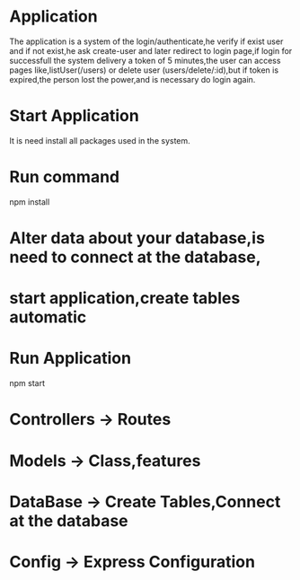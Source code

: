 # Application
The application is a system of the login/authenticate,he verify if exist
user and if not exist,he ask create-user and later redirect to login page,if login for successfull the system delivery a token of 5 minutes,the user can access pages like,listUser(/users) or delete user (users/delete/:id),but if token is expired,the person lost the power,and is necessary do login again.

# Start Application

It is need install all packages used in the system.

# Run command

npm install

# Alter data about your database,is need to connect at the database,
# start application,create tables automatic

# Run Application

npm start

# Controllers -> Routes
# Models -> Class,features
# DataBase -> Create Tables,Connect at the database
# Config -> Express Configuration 